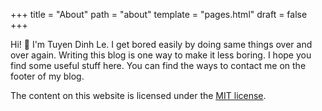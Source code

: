 +++
title = "About"
path = "about"
template = "pages.html"
draft = false
+++

Hi! 👋 I'm Tuyen Dinh Le. I get bored easily by doing same things over and over again. Writing this blog is one way to make it less boring. I hope you find some useful stuff here. You can find the ways to contact me on the footer of my blog.

The content on this website is licensed under the [MIT license](https://opensource.org/licenses/MIT).